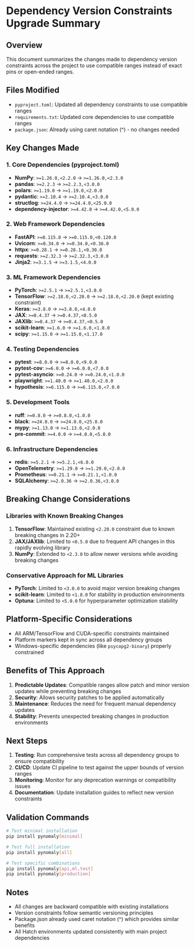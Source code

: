 # Dependency Version Constraints Upgrade Summary

## Overview
This document summarizes the changes made to dependency version constraints across the project to use compatible ranges instead of exact pins or open-ended ranges.

## Files Modified
- `pyproject.toml`: Updated all dependency constraints to use compatible ranges
- `requirements.txt`: Updated core dependencies to use compatible ranges
- `package.json`: Already using caret notation (^) - no changes needed

## Key Changes Made

### 1. Core Dependencies (pyproject.toml)
- **NumPy**: `>=1.26.0,<2.2.0` → `>=1.26.0,<2.3.0`
- **pandas**: `>=2.2.3` → `>=2.2.3,<3.0.0`
- **polars**: `>=1.19.0` → `>=1.19.0,<2.0.0`
- **pydantic**: `>=2.10.4` → `>=2.10.4,<3.0.0`
- **structlog**: `>=24.4.0` → `>=24.4.0,<25.0.0`
- **dependency-injector**: `>=4.42.0` → `>=4.42.0,<5.0.0`

### 2. Web Framework Dependencies
- **FastAPI**: `>=0.115.0` → `>=0.115.0,<0.120.0`
- **Uvicorn**: `>=0.34.0` → `>=0.34.0,<0.36.0`
- **httpx**: `>=0.28.1` → `>=0.28.1,<0.30.0`
- **requests**: `>=2.32.3` → `>=2.32.3,<3.0.0`
- **Jinja2**: `>=3.1.5` → `>=3.1.5,<4.0.0`

### 3. ML Framework Dependencies
- **PyTorch**: `>=2.5.1` → `>=2.5.1,<3.0.0`
- **TensorFlow**: `>=2.18.0,<2.20.0` → `>=2.18.0,<2.20.0` (kept existing constraint)
- **Keras**: `>=3.8.0` → `>=3.8.0,<4.0.0`
- **JAX**: `>=0.4.37` → `>=0.4.37,<0.5.0`
- **JAXlib**: `>=0.4.37` → `>=0.4.37,<0.5.0`
- **scikit-learn**: `>=1.6.0` → `>=1.6.0,<1.8.0`
- **scipy**: `>=1.15.0` → `>=1.15.0,<1.17.0`

### 4. Testing Dependencies
- **pytest**: `>=8.0.0` → `>=8.0.0,<9.0.0`
- **pytest-cov**: `>=6.0.0` → `>=6.0.0,<7.0.0`
- **pytest-asyncio**: `>=0.24.0` → `>=0.24.0,<1.0.0`
- **playwright**: `>=1.40.0` → `>=1.40.0,<2.0.0`
- **hypothesis**: `>=6.115.0` → `>=6.115.0,<7.0.0`

### 5. Development Tools
- **ruff**: `>=0.8.0` → `>=0.8.0,<1.0.0`
- **black**: `>=24.0.0` → `>=24.0.0,<25.0.0`
- **mypy**: `>=1.13.0` → `>=1.13.0,<2.0.0`
- **pre-commit**: `>=4.0.0` → `>=4.0.0,<5.0.0`

### 6. Infrastructure Dependencies
- **redis**: `>=5.2.1` → `>=5.2.1,<6.0.0`
- **OpenTelemetry**: `>=1.29.0` → `>=1.29.0,<2.0.0`
- **Prometheus**: `>=0.21.1` → `>=0.21.1,<1.0.0`
- **SQLAlchemy**: `>=2.0.36` → `>=2.0.36,<3.0.0`

## Breaking Change Considerations

### Libraries with Known Breaking Changes
1. **TensorFlow**: Maintained existing `<2.20.0` constraint due to known breaking changes in 2.20+
2. **JAX/JAXlib**: Limited to `<0.5.0` due to frequent API changes in this rapidly evolving library
3. **NumPy**: Extended to `<2.3.0` to allow newer versions while avoiding breaking changes

### Conservative Approach for ML Libraries
- **PyTorch**: Limited to `<3.0.0` to avoid major version breaking changes
- **scikit-learn**: Limited to `<1.8.0` for stability in production environments
- **Optuna**: Limited to `<5.0.0` for hyperparameter optimization stability

## Platform-Specific Considerations
- All ARM/TensorFlow and CUDA-specific constraints maintained
- Platform markers kept in sync across all dependency groups
- Windows-specific dependencies (like `psycopg2-binary`) properly constrained

## Benefits of This Approach
1. **Predictable Updates**: Compatible ranges allow patch and minor version updates while preventing breaking changes
2. **Security**: Allows security patches to be applied automatically
3. **Maintenance**: Reduces the need for frequent manual dependency updates
4. **Stability**: Prevents unexpected breaking changes in production environments

## Next Steps
1. **Testing**: Run comprehensive tests across all dependency groups to ensure compatibility
2. **CI/CD**: Update CI pipeline to test against the upper bounds of version ranges
3. **Monitoring**: Monitor for any deprecation warnings or compatibility issues
4. **Documentation**: Update installation guides to reflect new version constraints

## Validation Commands
```bash
# Test minimal installation
pip install pynomaly[minimal]

# Test full installation
pip install pynomaly[all]

# Test specific combinations
pip install pynomaly[api,ml,test]
pip install pynomaly[production]
```

## Notes
- All changes are backward compatible with existing installations
- Version constraints follow semantic versioning principles
- Package.json already used caret notation (^) which provides similar benefits
- All Hatch environments updated consistently with main project dependencies
